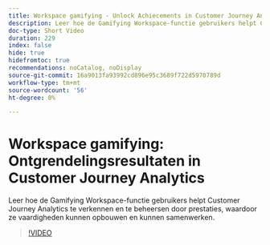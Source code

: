 ```yaml
---
title: Workspace gamifying - Unlock Achiecements in Customer Journey Analytics
description: Leer hoe de Gamifying Workspace-functie gebruikers helpt Customer Journey Analytics te verkennen en te beheersen door prestaties, waardoor ze vaardigheden kunnen opbouwen en kunnen samenwerken.
doc-type: Short Video
duration: 229
index: false
hide: true
hidefromtoc: true
recommendations: noCatalog, noDisplay
source-git-commit: 16a9013fa93992cd896e95c3689f722d5970789d
workflow-type: tm+mt
source-wordcount: '56'
ht-degree: 0%

---
```



# Workspace gamifying: Ontgrendelingsresultaten in Customer Journey Analytics

Leer hoe de Gamifying Workspace-functie gebruikers helpt Customer Journey Analytics te verkennen en te beheersen door prestaties, waardoor ze vaardigheden kunnen opbouwen en kunnen samenwerken.

<!-- 72_S102_3442449_228_gamifying-workspace-unlock-achievements-in-customer-journey-analytics -->
>[!VIDEO](https://video.tv.adobe.com/v/3458360/?learn=on&enablevpops=true)
